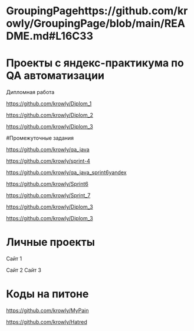 # GroupingPagehttps://github.com/krowly/GroupingPage/blob/main/README.md#L16C33

# Проекты с яндекс-практикума по QA автоматизации

Дипломная работа

https://github.com/krowly/Diplom_1

https://github.com/krowly/Diplom_2

https://github.com/krowly/Diplom_3


#Промежуточные задания

https://github.com/krowly/qa_java

https://github.com/krowly/sprint-4

https://github.com/krowly/qa_java_sprint6yandex

https://github.com/krowly/Sprint6

https://github.com/krowly/Sprint_7

https://github.com/krowly/Diplom_3

https://github.com/krowly/Diplom_3

# Личные проекты

Сайт 1

Сайт 2
Сайт 3


# Коды на питоне

https://github.com/krowly/MyPain

https://github.com/krowly/Hatred
